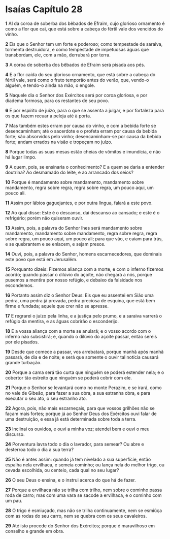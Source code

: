# Isaías Capítulo 28

**1** 	AI da coroa de soberba dos bêbados de Efraim, cujo glorioso ornamento é como a flor que cai, que está sobre a cabeça do fértil vale dos vencidos do vinho.

**2** 	Eis que o Senhor tem um forte e poderoso; como tempestade de saraiva, tormenta destruidora, e como tempestade de impetuosas águas que transbordam, ele, com a mão, derrubará por terra.

**3** 	A coroa de soberba dos bêbados de Efraim será pisada aos pés.

**4** 	E a flor caída do seu glorioso ornamento, que está sobre a cabeça do fértil vale, será como o fruto temporão antes do verão, que, vendo-o alguém, e tendo-o ainda na mão, o engole.

**5** 	Naquele dia o Senhor dos Exércitos será por coroa gloriosa, e por diadema formosa, para os restantes de seu povo.

**6** 	E por espírito de juízo, para o que se assenta a julgar, e por fortaleza para os que fazem recuar a peleja até à porta.

**7** 	Mas também estes erram por causa do vinho, e com a bebida forte se desencaminham; até o sacerdote e o profeta erram por causa da bebida forte; são absorvidos pelo vinho; desencaminham-se por causa da bebida forte; andam errados na visão e tropeçam no juízo.

**8** 	Porque todas as suas mesas estão cheias de vômitos e imundícia, e não há lugar limpo.

**9** 	A quem, pois, se ensinaria o conhecimento? E a quem se daria a entender doutrina? Ao desmamado do leite, e ao arrancado dos seios?

**10** 	Porque é mandamento sobre mandamento, mandamento sobre mandamento, regra sobre regra, regra sobre regra, um pouco aqui, um pouco ali.

**11** 	Assim por lábios gaguejantes, e por outra língua, falará a este povo.

**12** 	Ao qual disse: Este é o descanso, dai descanso ao cansado; e este é o refrigério; porém não quiseram ouvir.

**13** 	Assim, pois, a palavra do Senhor lhes será mandamento sobre mandamento, mandamento sobre mandamento, regra sobre regra, regra sobre regra, um pouco aqui, um pouco ali; para que vão, e caiam para trás, e se quebrantem e se enlacem, e sejam presos.

**14** 	Ouvi, pois, a palavra do Senhor, homens escarnecedores, que dominais este povo que está em Jerusalém.

**15** 	Porquanto dizeis: Fizemos aliança com a morte, e com o inferno fizemos acordo; quando passar o dilúvio do açoite, não chegará a nós, porque pusemos a mentira por nosso refúgio, e debaixo da falsidade nos escondemos.

**16** 	Portanto assim diz o Senhor Deus: Eis que eu assentei em Sião uma pedra, uma pedra já provada, pedra preciosa de esquina, que está bem firme e fundada; aquele que crer não se apresse.

**17** 	E regrarei o juízo pela linha, e a justiça pelo prumo, e a saraiva varrerá o refúgio da mentira, e as águas cobrirão o esconderijo.

**18** 	E a vossa aliança com a morte se anulará; e o vosso acordo com o inferno não subsistirá; e, quando o dilúvio do açoite passar, então sereis por ele pisados.

**19** 	Desde que comece a passar, vos arrebatará, porque manhã após manhã passará, de dia e de noite; e será que somente o ouvir tal notícia causará grande turbação.

**20** 	Porque a cama será tão curta que ninguém se poderá estender nela; e o cobertor tão estreito que ninguém se poderá cobrir com ele.

**21** 	Porque o Senhor se levantará como no monte Perazim, e se irará, como no vale de Gibeão, para fazer a sua obra, a sua estranha obra, e para executar o seu ato, o seu estranho ato.

**22** 	Agora, pois, não mais escarneçais, para que vossos grilhões não se façam mais fortes; porque já ao Senhor Deus dos Exércitos ouvi falar de uma destruição, e essa já está determinada sobre toda a terra.

**23** 	Inclinai os ouvidos, e ouvi a minha voz; atendei bem e ouvi o meu discurso.

**24** 	Porventura lavra todo o dia o lavrador, para semear? Ou abre e desterroa todo o dia a sua terra?

**25** 	Não é antes assim: quando já tem nivelado a sua superfície, então espalha nela ervilhaca, e semeia cominho; ou lança nela do melhor trigo, ou cevada escolhida, ou centeio, cada qual no seu lugar?

**26** 	O seu Deus o ensina, e o instrui acerca do que há de fazer.

**27** 	Porque a ervilhaca não se trilha com trilho, nem sobre o cominho passa roda de carro; mas com uma vara se sacode a ervilhaca, e o cominho com um pau.

**28** 	O trigo é esmiuçado, mas não se trilha continuamente, nem se esmiúça com as rodas do seu carro, nem se quebra com os seus cavaleiros.

**29** 	Até isto procede do Senhor dos Exércitos; porque é maravilhoso em conselho e grande em obra.

